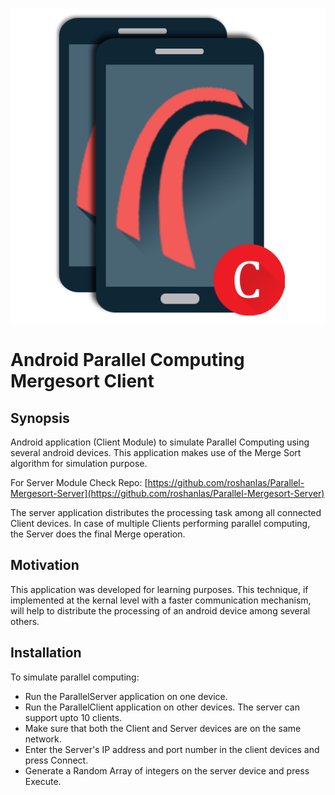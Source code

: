 ![Parallel Mergesort Client Logo](https://github.com/roshanlas/Parallel-Mergesort-Client/blob/master/app/src/main/res/drawable/parallellogoclient1.png?raw=true)
# Android Parallel Computing Mergesort Client

## Synopsis
Android application (Client Module) to simulate Parallel Computing using several android devices. This application makes use of the Merge Sort algorithm for simulation purpose.

For Server Module Check Repo: [https://github.com/roshanlas/Parallel-Mergesort-Server](https://github.com/roshanlas/Parallel-Mergesort-Server)

The server application distributes the processing task among all connected Client devices. In case of multiple Clients performing parallel computing, the Server does the final Merge operation.

## Motivation
This application was developed for learning purposes. This technique, if implemented at the kernal level with a faster communication mechanism, will help to distribute the processing of an android device among several others.

## Installation
To simulate parallel computing:
* Run the ParallelServer application on one device.
* Run the ParallelClient application on other devices. The server can support upto 10 clients.
* Make sure that both the Client and Server devices are on the same network.
* Enter the Server's IP address and port number in the client devices and press Connect.
* Generate a Random Array of integers on the server device and press Execute.
